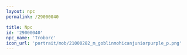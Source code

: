 ```yaml
---
layout: npc
permalink: /29000040

title: Npc
id: '29000040'
npc_name: 'Troborc'
icon_url: 'portrait/mob/21000282_m_goblinmohicanjuniorpurple_p.png'
---
```

